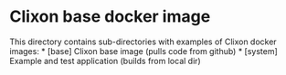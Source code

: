 # Clixon base docker image

This directory contains sub-directories with examples of Clixon docker images:
    * [base]    Clixon base image (pulls code from github)
    * [system]  Example and test application (builds from local dir)

